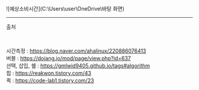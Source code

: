 ![예상소비시간](C:\Users\user\OneDrive\바탕 화면)

---

출처

<br>

시간측정 : https://blog.naver.com/ahalinux/220886076413  
버블 : https://dojang.io/mod/page/view.php?id=637  
선택, 삽입, 쉘 : https://gmlwjd9405.github.io/tags#algorithm  
힙 : https://reakwon.tistory.com/43  
퀵 : https://code-lab1.tistory.com/23  
